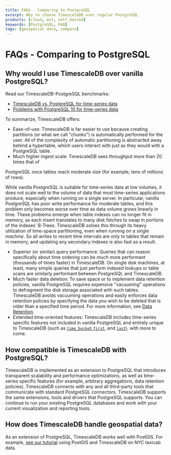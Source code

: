 ```yaml
---
title: FAQs - Comparing to PostgreSQL
excerpt: Why to choose TimescaleDB over regular PostgreSQL
products: [cloud, mst, self_hosted]
keywords: [PostgreSQL, FAQ]
tags: [geospatial data, compare]
---
```


# FAQs - Comparing to PostgreSQL

## Why would I use TimescaleDB over vanilla PostgreSQL?

Read our TimescaleDB-PostgreSQL benchmarks:

*   [TimescaleDB vs. PostgreSQL for time-series data][PostgreSQL-benchmark]
*   [Problems with PostgreSQL 10 for time-series data][PostgreSQL-problems-time-series]

To summarize, TimescaleDB offers:

*   Ease-of-use: TimescaleDB is far easier to use because creating partitions (or what we call
"chunks") is automatically performed for the user. All of the complexity of automatic
partitioning is abstracted away behind a hypertable, which users interact with just as
they would with a PostgreSQL table.
*   Much higher ingest scale: TimescaleDB sees throughput more than 20 times that of
<!-- vale Google.Units = NO -->
PostgreSQL once tables reach moderate size (for example, tens of millions of
rows).
<!-- vale Google.Units = YES -->
While vanilla PostgreSQL is suitable for time-series data at low volumes, it does
not scale well to the volume of data that most time-series applications produce, especially
when running on a single server. In particular, vanilla PostgreSQL has poor write performance
for moderate tables, and this problem only becomes worse over time as data volume grows
linearly in time. These problems emerge when table indexes can no longer fit in memory,
as each insert translates to many disk fetches to swap in portions of the indexes'
B-Trees. TimescaleDB solves this through its heavy utilization of
time-space partitioning, even when running _on a single machine_. So all writes
to recent time intervals are only to tables that remain in memory, and updating any
secondary indexes is also fast as a result.

*   Superior (or similar) query performance: Queries that can reason
specifically about time ordering can be _much_ more performant (thousands of times faster)
in TimescaleDB. On single disk machines, at least, many simple queries that just perform
indexed lookups or table scans are similarly performant between PostgreSQL and TimescaleDB.
*   Much faster data deletion: To save space or to implement data retention policies,
vanilla PostgreSQL requires expensive "vacuuming" operations to defragment
the disk storage associated with such tables. TimescaleDB avoids vacuuming operations
and easily enforces data retention policies by specifying the data you wish to be
deleted that is older than a specified time period. For more information, see [Data Retention][data-retention].
*   Extended time-oriented features: TimescaleDB includes time-series specific features
not included in vanilla PostgreSQL and entirely unique to TimescaleDB
(such as [`time_bucket`][time_bucket],[`first`][first], and [`last`][last]),
with more to come.

## How compatible is TimescaleDB with PostgreSQL?

TimescaleDB is implemented as an extension to PostgreSQL that introduces
transparent scalability and performance optimizations, as well as time-series
specific features (for example, arbitrary aggregations, data retention
policies). TimescaleDB connects with any and all third-party tools that
communicate with standard PostgreSQL connectors. TimescaleDB supports the same
extensions, tools and drivers that PostgreSQL supports. You can continue to run
your existing PostgreSQL databases and work with your current visualization and
reporting tools.

## How does TimescaleDB handle geospatial data?

As an extension of PostgreSQL, TimescaleDB works well with PostGIS. For example,
[see our tutorial][postgis] using PostGIS and TimescaleDB on NYC taxicab data.

[PostgreSQL-benchmark]: https://blog.timescale.com/blog/timescaledb-vs-6a696248104e/
[PostgreSQL-problems-time-series]: https://blog.timescale.com/blog/time-series-data-postgresql-10-vs-timescaledb-816ee808bac5/
[data-retention]: /timescaledb/:currentVersion:/how-to-guides/data-retention/
[first]: /api/:currentVersion:/hyperfunctions/first/
[last]: /api/:currentVersion:/hyperfunctions/last/
[postgis]: /timescaledb/:currentVersion:/tutorials/nyc-taxi-cab
[time_bucket]: /api/:currentVersion:/hyperfunctions/time_bucket/
